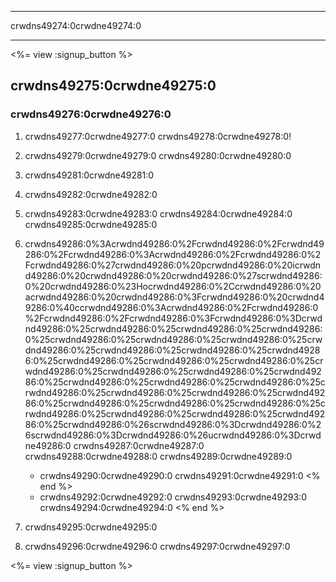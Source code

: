 * * *

crwdns49274:0crwdne49274:0

* * *

<%= view :signup_button %>

## crwdns49275:0crwdne49275:0

### crwdns49276:0crwdne49276:0

  1. crwdns49277:0crwdne49277:0 crwdns49278:0crwdne49278:0!

  2. crwdns49279:0crwdne49279:0 crwdns49280:0crwdne49280:0

  3. crwdns49281:0crwdne49281:0

  4. crwdns49282:0crwdne49282:0

  5. crwdns49283:0crwdne49283:0 crwdns49284:0crwdne49284:0 crwdns49285:0crwdne49285:0

  6. crwdns49286:0%3Acrwdnd49286:0%2Fcrwdnd49286:0%2Fcrwdnd49286:0%2Fcrwdnd49286:0%3Acrwdnd49286:0%2Fcrwdnd49286:0%2Fcrwdnd49286:0%27crwdnd49286:0%20pcrwdnd49286:0%20icrwdnd49286:0%20crwdnd49286:0%20crwdnd49286:0%27scrwdnd49286:0%20crwdnd49286:0%23Hocrwdnd49286:0%2Ccrwdnd49286:0%20acrwdnd49286:0%20crwdnd49286:0%3Fcrwdnd49286:0%20crwdnd49286:0%40ccrwdnd49286:0%3Acrwdnd49286:0%2Fcrwdnd49286:0%2Fcrwdnd49286:0%2Fcrwdnd49286:0%3Fcrwdnd49286:0%3Dcrwdnd49286:0%25crwdnd49286:0%25crwdnd49286:0%25crwdnd49286:0%25crwdnd49286:0%25crwdnd49286:0%25crwdnd49286:0%25crwdnd49286:0%25crwdnd49286:0%25crwdnd49286:0%25crwdnd49286:0%25crwdnd49286:0%25crwdnd49286:0%25crwdnd49286:0%25crwdnd49286:0%25crwdnd49286:0%25crwdnd49286:0%25crwdnd49286:0%25crwdnd49286:0%25crwdnd49286:0%25crwdnd49286:0%25crwdnd49286:0%25crwdnd49286:0%25crwdnd49286:0%25crwdnd49286:0%25crwdnd49286:0%25crwdnd49286:0%25crwdnd49286:0%25crwdnd49286:0%25crwdnd49286:0%25crwdnd49286:0%25crwdnd49286:0%25crwdnd49286:0%26scrwdnd49286:0%3Dcrwdnd49286:0%26scrwdnd49286:0%3Dcrwdnd49286:0%26ucrwdnd49286:0%3Dcrwdne49286:0 crwdns49287:0crwdne49287:0 crwdns49288:0crwdne49288:0 crwdns49289:0crwdne49289:0
    
      * crwdns49290:0crwdne49290:0 crwdns49291:0crwdne49291:0 <% end %>
      * crwdns49292:0crwdne49292:0 crwdns49293:0crwdne49293:0 crwdns49294:0crwdne49294:0 <% end %>   
          
        

  7. crwdns49295:0crwdne49295:0

  8. crwdns49296:0crwdne49296:0 crwdns49297:0crwdne49297:0

<%= view :signup_button %>